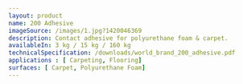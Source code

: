 ```yaml
---
layout: product
name: 200 Adhesive
imageSource: /images/1.jpg?1420046369
description: Contact adhesive for polyurethane foam & carpet.
availableIn: 3 kg / 15 kg / 160 kg
technicalSpecification: /downloads/world_brand_200_adhesive.pdf
applications : [ Carpeting, Flooring]
surfaces: [ Carpet, Polyurethane Foam]
---
```

